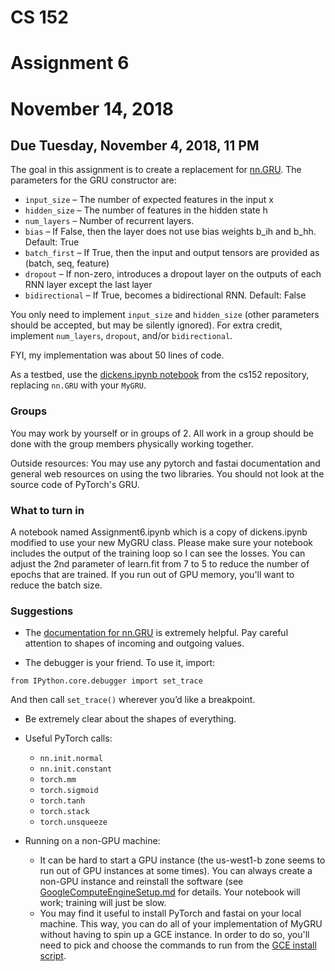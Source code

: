 # CS 152
# Assignment 6
# November 14, 2018
##  Due Tuesday, November 4, 2018, 11 PM


 
The goal in this assignment is to create a replacement for [nn.GRU](https://pytorch.org/docs/0.3.1/nn.html?highlight=gru#torch.nn.GRU). The parameters for the GRU constructor are:

* ```input_size``` – The number of expected features in the input x
* ```hidden_size``` – The number of features in the hidden state h
* ```num_layers``` – Number of recurrent layers.
* ```bias``` – If False, then the layer does not use bias weights b_ih and b_hh. Default: True
* ```batch_first``` – If True, then the input and output tensors are provided as (batch, seq, feature)
* ```dropout``` – If non-zero, introduces a dropout layer on the outputs of each RNN layer except the last layer
* ```bidirectional``` – If True, becomes a bidirectional RNN. Default: False

You only need to implement ```input_size``` and ```hidden_size``` (other parameters should be accepted, but may be silently ignored).  For extra credit, implement ```num_layers```, ```dropout```, and/or ```bidirectional```.

FYI, my implementation was about 50 lines of code.


As a testbed, use the [dickens.ipynb notebook](https://github.com/nrhodes/cs152/blob/master/notebooks/dickens.ipynb) from the cs152 repository, replacing ```nn.GRU``` with your ```MyGRU```.

### Groups
You may work by yourself or in groups of 2. All work in a group should be done with the group members physically working together.

Outside resources: You may use any pytorch and fastai documentation and general web resources on using the two libraries. You should not look at the source code of PyTorch's GRU. 

### What to turn in
A notebook named Assignment6.ipynb which is a copy of dickens.ipynb modified to use your new MyGRU class. Please make sure your notebook includes the output of the training loop so I can see the losses.  You can adjust the 2nd parameter of learn.fit from 7 to 5 to reduce the number of epochs that are trained.  If you run out of GPU memory, you'll want to reduce the batch size.

### Suggestions

* The [documentation for nn.GRU](https://pytorch.org/docs/0.3.1/nn.html?highlight=gru#torch.nn.GRU) is extremely helpful. Pay careful attention to shapes of incoming and outgoing values.

* The debugger is your friend.  To use it, import:

```from IPython.core.debugger import set_trace```

And then call ```set_trace()``` wherever you’d like a breakpoint.

* Be extremely clear about the shapes of everything.


* Useful PyTorch calls:
    * ```nn.init.normal```
    * ```nn.init.constant```
    * ```torch.mm```
    * ```torch.sigmoid```
    * ```torch.tanh```
    * ```torch.stack```
    * ```torch.unsqueeze```

* Running on a non-GPU machine:
    * It can be hard to start a GPU instance (the us-west1-b zone seems to run out of GPU instances at some times). You can always
create a non-GPU instance and reinstall the software (see [GoogleComputeEngineSetup.md](https://github.com/nrhodes/cs152/blob/master/GoogleComputeEngineSetup.md) for details.
Your notebook will work; training will just be slow.
    * You may find it useful to install PyTorch and fastai on your local machine.
This way, you can do all of your implementation of MyGRU without having to spin up a GCE instance. In order to do so, you'll need to
pick and choose the commands to run from the [GCE install script](https://github.com/nrhodes/cs152/blob/master/bin/GoogleComputeEngineSetup.sh).


